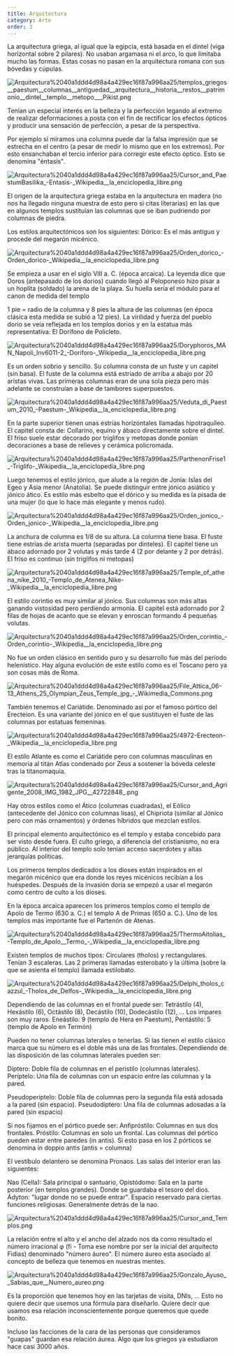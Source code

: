 ```yaml
---
title: Arquitectura
category: Arte
order: 3
---
```


La arquitectura griega, al igual que la egipcia, está basada en el dintel (viga horizontal sobre 2 pilares). No usaban argamasa ni el arco, lo que limitaba mucho las formas. Estas cosas no pasan en la arquitectura romana con sus bóvedas y cúpulas.

![Arquitectura%2040a1ddd4d98a4a429ec16f87a996aa25/templos_griegos__paestum__columnas__antiguedad__arquitectura__historia__restos__patrimonio__dintel__templo__metopo___Pikist.png](Arquitectura%2040a1ddd4d98a4a429ec16f87a996aa25/templos_griegos__paestum__columnas__antiguedad__arquitectura__historia__restos__patrimonio__dintel__templo__metopo___Pikist.png)

Tenían un especial interés en la belleza y la perfección legando al extremo de realizar deformaciones a posta con el fin de rectificar los efectos ópticos y producir una sensación de perfección, a pesar de la perspectiva.

Por ejemplo si miramos una columna puede dar la falsa impresión que se estrecha en el centro (a pesar de medir lo mismo que en los extremos). Por esto ensanchaban el tercio inferior para corregir este efecto óptico. Esto se denomina "éntasis".

![Arquitectura%2040a1ddd4d98a4a429ec16f87a996aa25/Cursor_and_PaestumBasilika_-_Entasis_-_Wikipedia__la_enciclopedia_libre.png](Arquitectura%2040a1ddd4d98a4a429ec16f87a996aa25/Cursor_and_PaestumBasilika_-_Entasis_-_Wikipedia__la_enciclopedia_libre.png)

El origen de la arquitectura griega estaba en la arquitectura en madera (no nos ha llegado ninguna muestra de esto pero si citas literarias) en las que en algunos templos sustituían las columnas que se iban pudriendo por columnas de piedra.

Los estilos arquitectónicos son los siguientes: Dórico: Es el más antiguo y procede del megarón micénico. 

![Arquitectura%2040a1ddd4d98a4a429ec16f87a996aa25/Orden_dorico_-_Orden_dorico_-_Wikipedia__la_enciclopedia_libre.png](Arquitectura%2040a1ddd4d98a4a429ec16f87a996aa25/Orden_dorico_-_Orden_dorico_-_Wikipedia__la_enciclopedia_libre.png)

Se empieza a usar en el siglo VIII a. C. (época arcaica). La leyenda dice que Doros (antepasado de los dorios) cuando llegó al Peloponeso hizo pisar a un hoplita (soldado) la arena de la playa. Su huella sería el módulo para el canon de medida del templo

1 pie = radio de la columna y 8 pies la altura de las columnas (en época clásica esta medida se subió a 12 pies). La virilidad y fuerza del pueblo dorio se veía reflejada en los templos dorios y en la estatua más representativa: El Dorífono de Policleto.

![Arquitectura%2040a1ddd4d98a4a429ec16f87a996aa25/Doryphoros_MAN_Napoli_Inv6011-2_-_Doriforo_-_Wikipedia__la_enciclopedia_libre.png](Arquitectura%2040a1ddd4d98a4a429ec16f87a996aa25/Doryphoros_MAN_Napoli_Inv6011-2_-_Doriforo_-_Wikipedia__la_enciclopedia_libre.png)

Es un orden sobrio y sencillo. Su columna consta de un fuste y un capitel (sin basa). El fuste de la columna está estriado de arriba a abajo por 20 aristas vivas. Las primeras columnas eran de una sola pieza pero más adelante se construían a base de tambores superpuestos.

![Arquitectura%2040a1ddd4d98a4a429ec16f87a996aa25/Veduta_di_Paestum_2010_-_Paestum_-_Wikipedia__la_enciclopedia_libre.png](Arquitectura%2040a1ddd4d98a4a429ec16f87a996aa25/Veduta_di_Paestum_2010_-_Paestum_-_Wikipedia__la_enciclopedia_libre.png)

En la parte superior tienen unas estrías horizontales llamadas hipotraquíleo. El capitel consta de: Collarino, equino y ábaco directamente sobre el dintel. El friso suele estar decorado por triglifos y metopas donde ponían decoraciones a base de relieves y cerámica policromada.

![Arquitectura%2040a1ddd4d98a4a429ec16f87a996aa25/ParthenonFrise1_-_Triglifo_-_Wikipedia__la_enciclopedia_libre.png](Arquitectura%2040a1ddd4d98a4a429ec16f87a996aa25/ParthenonFrise1_-_Triglifo_-_Wikipedia__la_enciclopedia_libre.png)

Luego tenemos el estilo jónico, que alude a la región de Jonia: Islas del Egeo y Asia menor (Anatolia). Se puede distinguir entre jónico asiático y jónico ático. Es estilo más esbelto que el dórico y su medida es la pisada de una mujer (lo que lo hace más elegante y menos rudo).

![Arquitectura%2040a1ddd4d98a4a429ec16f87a996aa25/Orden_jonico_-_Orden_jonico_-_Wikipedia__la_enciclopedia_libre.png](Arquitectura%2040a1ddd4d98a4a429ec16f87a996aa25/Orden_jonico_-_Orden_jonico_-_Wikipedia__la_enciclopedia_libre.png)

La anchura de columna es 1/8 de su altura. La columna tiene basa. El fuste tiene estrías de arista muerta (separadas por dinteles). El capitel tiene un ábaco adornado por 2 volutas y más tarde 4 (2 por delante y 2 por detrás). El friso es continuo (sin triglifos ni metopas)

![Arquitectura%2040a1ddd4d98a4a429ec16f87a996aa25/Temple_of_athena_nike_2010_-_Templo_de_Atenea_Nike_-_Wikipedia__la_enciclopedia_libre.png](Arquitectura%2040a1ddd4d98a4a429ec16f87a996aa25/Temple_of_athena_nike_2010_-_Templo_de_Atenea_Nike_-_Wikipedia__la_enciclopedia_libre.png)

El estilo corintio es muy similar al jónico. Sus columnas son más altas ganando vistosidad pero perdiendo armonía. El capitel está adornado por 2 filas de hojas de acanto que se elevan y enroscan formando 4 pequeñas volutas.

![Arquitectura%2040a1ddd4d98a4a429ec16f87a996aa25/Orden_corintio_-_Orden_corintio_-_Wikipedia__la_enciclopedia_libre.png](Arquitectura%2040a1ddd4d98a4a429ec16f87a996aa25/Orden_corintio_-_Orden_corintio_-_Wikipedia__la_enciclopedia_libre.png)

No fue un orden clásico en sentido puro y su desarrollo fue más del periodo helenístico. Hay alguna evolución de este estilo como es el Toscano pero ya son cosas más de Roma.

![Arquitectura%2040a1ddd4d98a4a429ec16f87a996aa25/File_Attica_06-13_Athens_25_Olympian_Zeus_Temple_jpg_-_Wikimedia_Commons.png](Arquitectura%2040a1ddd4d98a4a429ec16f87a996aa25/File_Attica_06-13_Athens_25_Olympian_Zeus_Temple_jpg_-_Wikimedia_Commons.png)

También tenemos el Cariátide. Denominado así por el famoso pórtico del Erecteion. Es una variante del jónico en el que sustituyen el fuste de las columnas por estatuas femeninas.

![Arquitectura%2040a1ddd4d98a4a429ec16f87a996aa25/_4972_-_Erecteon_-_Wikipedia__la_enciclopedia_libre.png](Arquitectura%2040a1ddd4d98a4a429ec16f87a996aa25/_4972_-_Erecteon_-_Wikipedia__la_enciclopedia_libre.png)

El estilo Atlante es como el Cariátide pero con columnas masculinas en memoria al titán Atlas condenado por Zeus a sostener la bóveda celeste tras la titanomaquia. 

![Arquitectura%2040a1ddd4d98a4a429ec16f87a996aa25/Cursor_and_Agrigente_2008_IMG_1982_JPG__42722848_.png](Arquitectura%2040a1ddd4d98a4a429ec16f87a996aa25/Cursor_and_Agrigente_2008_IMG_1982_JPG__42722848_.png)

Hay otros estilos como el Ático (columnas cuadradas), el Eólico (antecedente del Jónico con columnas lisas), el Chipriota (similar al Jónico pero con más ornamentos) y órdenes híbridos que mezclan estilos.

El principal elemento arquitectónico es el templo y estaba concebido para ser visto desde fuera. El culto griego, a diferencia del cristianismo, no era público. Al interior del templo solo tenían acceso sacerdotes y altas jerarquías políticas.

Los primeros templos dedicados a los dioses están inspirados en el megarón micénico que era donde los reyes micénicos recibían a los huéspedes. Después de la invasión doria se empezó a usar el megarón como centro de culto a los dioses.

En la época arcaica aparecen los primeros templos como el templo de Apolo de Termo (630 a. C.) el templo A de Primas (650 a. C.). Uno de los templos más importante fue el Partenón de Atenas.

![Arquitectura%2040a1ddd4d98a4a429ec16f87a996aa25/ThermoAitolias_-_Templo_de_Apolo__Termo__-_Wikipedia__la_enciclopedia_libre.png](Arquitectura%2040a1ddd4d98a4a429ec16f87a996aa25/ThermoAitolias_-_Templo_de_Apolo__Termo__-_Wikipedia__la_enciclopedia_libre.png)

Existen templos de muchos tipos: Circulares (tholos) y rectangulares. Tenían 3 escaleras. Las 2 primeras llamadas esterobato y la última (sobre la que se asienta el templo) llamada estilobato.

![Arquitectura%2040a1ddd4d98a4a429ec16f87a996aa25/Delphi_tholos_cazzul_-_Tholos_de_Delfos_-_Wikipedia__la_enciclopedia_libre.png](Arquitectura%2040a1ddd4d98a4a429ec16f87a996aa25/Delphi_tholos_cazzul_-_Tholos_de_Delfos_-_Wikipedia__la_enciclopedia_libre.png)

Dependiendo de las columnas en el frontal puede ser: Tetrástilo (4), Hexástilo (6), Octástilo (8), Decástilo (10), Dodecástilo (12), ... Los impares son muy raros. Eneástilo: 9 (templo de Hera en Paestum), Pentástilo: 5 (templo de Apolo en Termón)

Pueden no tener columnas laterales o tenerlas. Si las tienen el estilo clásico marca que su número es el doble más una de las frontales. Dependiendo de las disposición de las columnas laterales pueden ser: 

Díptero: Doble fila de columnas en el peristilo (columnas laterales). Períptelo: Una fila de columnas con un espacio entre las columnas y la pared. 

Pseudoperíptelo: Doble fila de columnas pero la segunda fila está adosada a la pared (sin espacio). Pseudodíptero: Una fila de columnas adosadas a la pared (sin espacio)

Si nos fijamos en el pórtico puede ser: Anfipróstilo: Columnas en sus dos frontales. Próstilo: Columnas en solo un frontal. Las columnas del pórtico pueden estar entre paredes (in antis). Si esto pasa en los 2 pórticos se denomina in doppio antis (antis = columna)

El vestíbulo delantero se denomina Pronaos. Las salas del interior eran las siguientes: 

Nao (Cella): Sala principal o santuario, Opistódomo: Sala en la parte posterior (en templos grandes). Donde se guardaba el tesoro del dios. Ádyton: "lugar donde no se puede entrar". Espacio reservado para ciertas funciones religiosas. Generalmente detrás de la nao.

![Arquitectura%2040a1ddd4d98a4a429ec16f87a996aa25/Cursor_and_Templos.png](Arquitectura%2040a1ddd4d98a4a429ec16f87a996aa25/Cursor_and_Templos.png)

La relación entre el alto y el ancho del alzado nos da como resultado el número irracional φ (fi - Toma ese nombre por ser la inicial del arquitecto Fidias) denominado "número áureo". El número áureo esta asociado al concepto de belleza que tenemos en nuestras mentes.

![Arquitectura%2040a1ddd4d98a4a429ec16f87a996aa25/Gonzalo_Ayuso__Sabias_que__Numero_aureo.png](Arquitectura%2040a1ddd4d98a4a429ec16f87a996aa25/Gonzalo_Ayuso__Sabias_que__Numero_aureo.png)

Es la proporción que tenemos hoy en las tarjetas de visita, DNIs, ... Esto no quiere decir que usemos una fórmula para diseñarlo. Quiere decir que usamos esa relación inconscientemente porque queremos que quede bonito.

Incluso las facciones de la cara de las personas que consideramos "guapas" guardan esa relación áurea. Algo que los griegos ya estudiaron hace casi 3000 años.